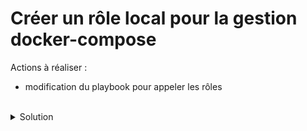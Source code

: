 # Créer un rôle local pour la gestion docker-compose

Actions à réaliser :
- modification du playbook pour appeler les rôles

<br>

<details>

<summary>Solution</summary>

## Actions 

Modifier le playbook/main.yml pour appeler les rôles :
```plain
---

# Ce playbook crée un lab pour ansible ad-hoc via ansible
- name: Mise en place reseau local et des images docker
  hosts: local
  roles:
  - role: docker_compose

# Cette partie gère l'obtention des clés
- name: Mise en place reseau local et des images docker
  hosts: nodes
  gather_facts: no
  roles:
  - role: ssh

```

</details>
